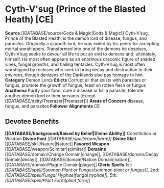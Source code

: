﻿---
ability:
- Constitution
- Wisdom
ability_boost:
- Constitution
- Wisdom
alignment: CE
deity:
- '[[DATABASE/deity/Cyth-V''sug|Cyth-V''sug]]'
deity_category: Demon Lords
divine_font: Harm
domain:
- '[[DATABASE/domain/Change Domain|Change]]'
- '[[DATABASE/domain/Decay Domain|Decay]]'
- '[[DATABASE/domain/Nature Domain|Nature]]'
- '[[DATABASE/domain/Plague Domain|Plague]]'
favored_weapon: '[[DATABASE/weapon/Scimitar|Scimitar]]'
follower_alignment:
- CE
id: '74'
name: Cyth-V'sug
rarity: Common
skill:
- '[[DATABASE/skill/Nature|Nature]]'
source: '[[DATABASE/source/Gods & Magic|Gods & Magic]]'
type: Deity

---
# Cyth-V'sug (Prince of the Blasted Heath) [CE]

**Source** [[DATABASE/source/Gods & Magic|Gods & Magic]] 
Cyth-V’sug, Prince of the Blasted Heath, is the demon lord of disease, fungus, and parasites. Originally a qlippoth lord, he was exiled by his peers for accepting mortal worshippers. Transformed into one of the demons he despises, Cyth-V’sug seeks to devour all life to put an end to demons and, ultimately, himself. He most often appears as an enormous draconic figure of snarled vines, fungal growths, and flailing tentacles. Cyth-V’sug is most often worshipped by recluses who seek to bring decay and destruction to their environs, though denizens of the Darklands also pay homage to him.
**Category** Demon Lords
**Edicts** Corrupt all that exists with parasites or fungus, promote the growth of fungus, feast on rotten flesh or fungus
**Anathema** Purify your food, cure a disease or kill a parasite, tolerate another demon lord or their servants (except [[DATABASE/deity/Treerazer|Treerazer]])
**Areas of Concern** disease, fungus, and parasites
**Follower Alignments** CE

## Devotee Benefits

**[[DATABASE/background/Raised by Belief|Divine Ability]]** Constitution or Wisdom
**Divine Font** _[[DATABASE/spell/Harm|harm]]_
**Divine Skill** [[DATABASE/skill/Nature|Nature]]
**Favored Weapon** [[DATABASE/weapon/Scimitar|scimitar]]
**Domains** [[DATABASE/domain/Change Domain|change]], [[DATABASE/domain/Decay Domain|decay]], [[DATABASE/domain/Nature Domain|nature]], [[DATABASE/domain/Plague Domain|plague]]
**Cleric Spells** 1st: _[[DATABASE/spell/Summon Plant or Fungus|summon plant or fungus]]_, 2nd: _[[DATABASE/spell/Fungal Hyphae|fungal hyphae]]_, 5th: _[[DATABASE/spell/Plant Form|plant form]]_